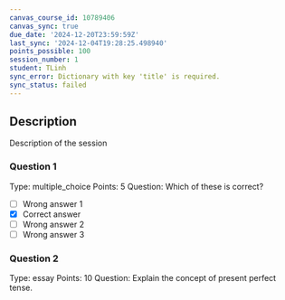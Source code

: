 ```yaml
---
canvas_course_id: 10789406
canvas_sync: true
due_date: '2024-12-20T23:59:59Z'
last_sync: '2024-12-04T19:28:25.498940'
points_possible: 100
session_number: 1
student: TLinh
sync_error: Dictionary with key 'title' is required.
sync_status: failed
---
```


## Description
  Description of the session

### Question 1
Type: multiple_choice
Points: 5
Question: Which of these is correct?
- [ ] Wrong answer 1
- [x] Correct answer
- [ ] Wrong answer 2
- [ ] Wrong answer 3

### Question 2
Type: essay
Points: 10
Question: Explain the concept of present perfect tense.